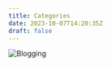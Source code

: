 ```yaml
---
title: Categories
date: 2023-10-07T14:20:35Z
draft: false
---
```


<div class="image-full"><img src="/images/posts/backdrop.png" alt="Blogging"></img></div>
